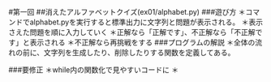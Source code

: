 #第一回
##消えたアルファベットクイズ(ex01/alphabet.py)
###遊び方
＊コマンドでalphabet.pyを実行すると標準出力に文字列と問題が表示される。
＊表示さえた問題を順に入力していく
＊正解なら「正解です」、不正解なら「不正解です」と表示される
＊不正解なら再挑戦をする
###プログラムの解説
＊全体の流れの前に、文字列を生成したり、削除したりする関数を定義してある。

###要修正
＊while内の関数化で見やすいコードに
＊